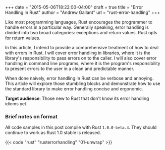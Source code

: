 +++
date = "2015-05-06T18:22:00-04:00"
draft = true
title = "Error Handling in Rust"
author = "Andrew Gallant"
url = "rust-error-handling"
+++

Like most programming languages, Rust encourages the programmer to handle
errors in a particular way. Generally speaking, error handling is divided into
two broad categories: exceptions and return values. Rust opts for return
values.

In this article, I intend to provide a comprehensive treatment of how to deal
with errors in Rust. I will cover error handling in libraries, where it is the
library's responsibility to pass errors on to the caller. I will also cover
error handling in command line programs, where it is the program's
responsibility to present errors to the user in a clean and predictable manner.

When done naively, error handling in Rust can be verbose and annoying. This
article will explore those stumbling blocks and demonstrate how to use the
standard library to make error handling concise and ergonomic.

**Target audience**: Those new to Rust that don't know its error handling
idioms yet.

<!--more-->


### Brief notes on format

All code samples in this post compile with Rust `1.0.0-beta.4`. They should
continue to work as Rust 1.0 stable is released.

{{< code "rust" "rusterrorhandling" "01-unwrap" >}}

